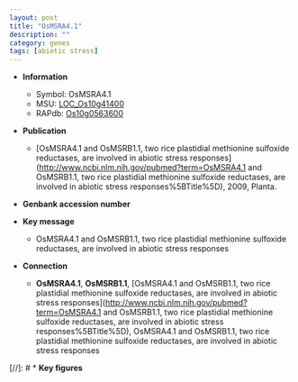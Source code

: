 ```yaml
---
layout: post
title: "OsMSRA4.1"
description: ""
category: genes
tags: [abiotic stress]
---
```


* **Information**  
    + Symbol: OsMSRA4.1  
    + MSU: [LOC_Os10g41400](http://rice.uga.edu/cgi-bin/ORF_infopage.cgi?orf=LOC_Os10g41400)  
    + RAPdb: [Os10g0563600](https://rapdb.dna.affrc.go.jp/locus/?name=Os10g0563600)  

* **Publication**  
    + [OsMSRA4.1 and OsMSRB1.1, two rice plastidial methionine sulfoxide reductases, are involved in abiotic stress responses](http://www.ncbi.nlm.nih.gov/pubmed?term=OsMSRA4.1 and OsMSRB1.1, two rice plastidial methionine sulfoxide reductases, are involved in abiotic stress responses%5BTitle%5D), 2009, Planta.

* **Genbank accession number**  

* **Key message**  
    + OsMSRA4.1 and OsMSRB1.1, two rice plastidial methionine sulfoxide reductases, are involved in abiotic stress responses

* **Connection**  
    + __OsMSRA4.1__, __OsMSRB1.1__, [OsMSRA4.1 and OsMSRB1.1, two rice plastidial methionine sulfoxide reductases, are involved in abiotic stress responses](http://www.ncbi.nlm.nih.gov/pubmed?term=OsMSRA4.1 and OsMSRB1.1, two rice plastidial methionine sulfoxide reductases, are involved in abiotic stress responses%5BTitle%5D), OsMSRA4.1 and OsMSRB1.1, two rice plastidial methionine sulfoxide reductases, are involved in abiotic stress responses

[//]: # * **Key figures**  


